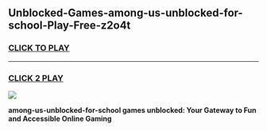 
## Unblocked-Games-among-us-unblocked-for-school-Play-Free-z2o4t
<h3>
<a href="https://premium76.site?title=among-us-unblocked-for-school&ref=19M">CLICK TO PLAY</a></h3>
<hr>

<h3>
<a href="https://premium76.site?title=among-us-unblocked-for-school&ref=19M">CLICK 2 PLAY</a>
  
</h3>

<a href="https://premium76.site?title=among-us-unblocked-for-school&ref=19M"><img src="https://clearcache.store/games.png"></a>


**among-us-unblocked-for-school games unblocked: Your Gateway to Fun and Accessible Online Gaming**
